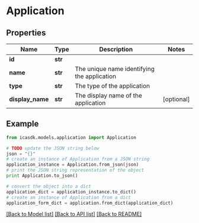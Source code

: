 # Application


## Properties
Name | Type | Description | Notes
------------ | ------------- | ------------- | -------------
**id** | **str** |  | 
**name** | **str** | The unique name identifying the application | 
**type** | **str** | The type of the application | 
**display_name** | **str** | The display name of the application | [optional] 

## Example

```python
from icasdk.models.application import Application

# TODO update the JSON string below
json = "{}"
# create an instance of Application from a JSON string
application_instance = Application.from_json(json)
# print the JSON string representation of the object
print Application.to_json()

# convert the object into a dict
application_dict = application_instance.to_dict()
# create an instance of Application from a dict
application_form_dict = application.from_dict(application_dict)
```
[[Back to Model list]](../README.md#documentation-for-models) [[Back to API list]](../README.md#documentation-for-api-endpoints) [[Back to README]](../README.md)


